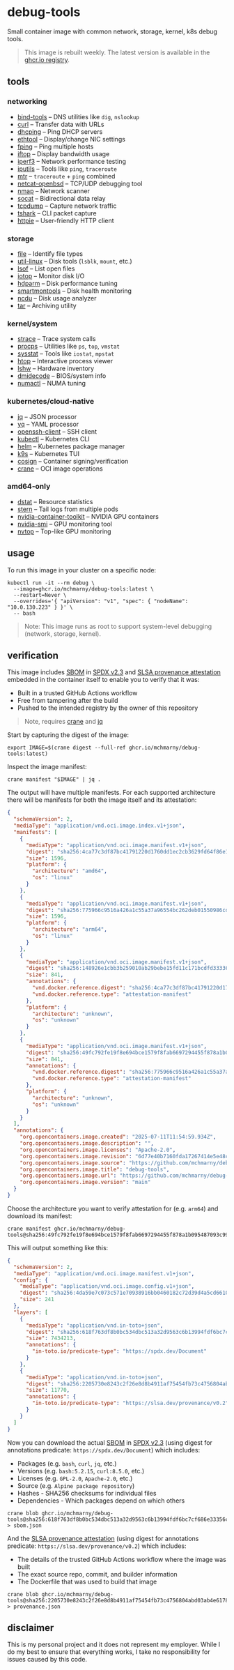 # debug-tools

Small container image with common network, storage, kernel, k8s debug tools.

> This image is rebuilt weekly. The latest version is available in the [ghcr.io registry](https://github.com/users/mchmarny/packages/container/debug-tools/457818382?tag=latest). 

## tools

### networking
- [bind-tools](https://wiki.alpinelinux.org/wiki/Bind) – DNS utilities like `dig`, `nslookup`
- [curl](https://curl.se/docs/) – Transfer data with URLs
- [dhcping](https://github.com/troglobit/dhcping) – Ping DHCP servers
- [ethtool](https://man7.org/linux/man-pages/man8/ethtool.8.html) – Display/change NIC settings
- [fping](https://fping.org/) – Ping multiple hosts
- [iftop](http://www.ex-parrot.com/pdw/iftop/) – Display bandwidth usage
- [iperf3](https://iperf.fr/) – Network performance testing
- [iputils](https://wiki.linuxfoundation.org/networking/iputils) – Tools like `ping`, `traceroute`
- [mtr](https://github.com/traviscross/mtr) – `traceroute` + `ping` combined
- [netcat-openbsd](https://man.openbsd.org/nc.1) – TCP/UDP debugging tool
- [nmap](https://nmap.org/) – Network scanner
- [socat](http://www.dest-unreach.org/socat/) – Bidirectional data relay
- [tcpdump](https://www.tcpdump.org/) – Capture network traffic
- [tshark](https://tshark.dev/) – CLI packet capture
- [httpie](https://httpie.io/) – User-friendly HTTP client

### storage
- [file](https://man7.org/linux/man-pages/man1/file.1.html) – Identify file types
- [util-linux](https://en.wikipedia.org/wiki/Util-linux) – Disk tools (`lsblk`, `mount`, etc.)
- [lsof](https://man7.org/linux/man-pages/man8/lsof.8.html) – List open files
- [iotop](https://linux.die.net/man/1/iotop) – Monitor disk I/O
- [hdparm](https://linux.die.net/man/8/hdparm) – Disk performance tuning
- [smartmontools](https://www.smartmontools.org/) – Disk health monitoring
- [ncdu](https://dev.yorhel.nl/ncdu) – Disk usage analyzer
- [tar](https://www.gnu.org/software/tar/) – Archiving utility

### kernel/system
- [strace](https://strace.io/) – Trace system calls
- [procps](https://gitlab.com/procps-ng/procps) – Utilities like `ps`, `top`, `vmstat`
- [sysstat](https://github.com/sysstat/sysstat) – Tools like `iostat`, `mpstat`
- [htop](https://htop.dev/) – Interactive process viewer
- [lshw](https://ezix.org/project/wiki/HardwareLiSter) – Hardware inventory
- [dmidecode](https://linux.die.net/man/8/dmidecode) – BIOS/system info
- [numactl](https://man7.org/linux/man-pages/man8/numactl.8.html) – NUMA tuning

### kubernetes/cloud-native
- [jq](https://stedolan.github.io/jq/) – JSON processor
- [yq](https://mikefarah.gitbook.io/yq/) – YAML processor
- [openssh-client](https://www.openssh.com/) – SSH client
- [kubectl](https://kubernetes.io/docs/reference/kubectl/) – Kubernetes CLI
- [helm](https://helm.sh/) – Kubernetes package manager
- [k9s](https://k9scli.io/) – Kubernetes TUI
- [cosign](https://docs.sigstore.dev/cosign/overview) – Container signing/verification
- [crane](https://github.com/google/go-containerregistry/tree/main/cmd/crane) – OCI image operations

### amd64-only
- [dstat](https://github.com/dagwieers/dstat) – Resource statistics
- [stern](https://github.com/stern/stern) – Tail logs from multiple pods
- [nvidia-container-toolkit](https://docs.nvidia.com/datacenter/cloud-native/container-toolkit/overview.html) – NVIDIA GPU containers
- [nvidia-smi](https://developer.nvidia.com/nvidia-system-management-interface) – GPU monitoring tool
- [nvtop](https://github.com/Syllo/nvtop) – Top-like GPU monitoring

## usage 

To run this image in your cluster on a specific node:

```shell
kubectl run -it --rm debug \
  --image=ghcr.io/mchmarny/debug-tools:latest \
  --restart=Never \
  --overrides='{ "apiVersion": "v1", "spec": { "nodeName": "10.0.130.223" } }' \
  -- bash
```

> Note: This image runs as root to support system-level debugging (network, storage, kernel).

## verification

This image includes [SBOM](https://www.cisa.gov/sbom) in [SPDX v2.3](https://spdx.github.io/spdx-spec/v2.3/) and [SLSA provenance attestation](https://slsa.dev/spec/v1.0/provenance) embedded in the container itself to enable you to verify that it was:

* Built in a trusted GitHub Actions workflow
* Free from tampering after the build
* Pushed to the intended registry by the owner of this repository

> Note, requires [crane](https://github.com/google/go-containerregistry/tree/main/cmd/crane) and [jq](https://jqlang.github.io/jq/)

Start by capturing the digest of the image: 

```shell
export IMAGE=$(crane digest --full-ref ghcr.io/mchmarny/debug-tools:latest)
```

Inspect the image manifest:

```shell
crane manifest "$IMAGE" | jq .
```

The output will have multiple manifests. For each supported architecture there will be manifests for both the image itself and its attestation:

```json
{
  "schemaVersion": 2,
  "mediaType": "application/vnd.oci.image.index.v1+json",
  "manifests": [
    {
      "mediaType": "application/vnd.oci.image.manifest.v1+json",
      "digest": "sha256:4ca77c3df87bc41791220d1760dd1ec2cb3629fd64f86e16d98223dde5bd7b88",
      "size": 1596,
      "platform": {
        "architecture": "amd64",
        "os": "linux"
      }
    },
    {
      "mediaType": "application/vnd.oci.image.manifest.v1+json",
      "digest": "sha256:775966c9516a426a1c55a37a96554bc262deb01550986cd11cde3c2bd5e432a0",
      "size": 1596,
      "platform": {
        "architecture": "arm64",
        "os": "linux"
      }
    },
    {
      "mediaType": "application/vnd.oci.image.manifest.v1+json",
      "digest": "sha256:148926e1cbb3b259010ab29bebe15fd11c171bcdfd33336fcb76d87dafb42a31",
      "size": 841,
      "annotations": {
        "vnd.docker.reference.digest": "sha256:4ca77c3df87bc41791220d1760dd1ec2cb3629fd64f86e16d98223dde5bd7b88",
        "vnd.docker.reference.type": "attestation-manifest"
      },
      "platform": {
        "architecture": "unknown",
        "os": "unknown"
      }
    },
    {
      "mediaType": "application/vnd.oci.image.manifest.v1+json",
      "digest": "sha256:49fc792fe19f8e694bce1579f8fab6697294455f878a1b095487093c99b3884c",
      "size": 841,
      "annotations": {
        "vnd.docker.reference.digest": "sha256:775966c9516a426a1c55a37a96554bc262deb01550986cd11cde3c2bd5e432a0",
        "vnd.docker.reference.type": "attestation-manifest"
      },
      "platform": {
        "architecture": "unknown",
        "os": "unknown"
      }
    }
  ],
  "annotations": {
    "org.opencontainers.image.created": "2025-07-11T11:54:59.934Z",
    "org.opencontainers.image.description": "",
    "org.opencontainers.image.licenses": "Apache-2.0",
    "org.opencontainers.image.revision": "6d77e40b7160fda17267414e5e48cdbd32de9a0e",
    "org.opencontainers.image.source": "https://github.com/mchmarny/debug-tools",
    "org.opencontainers.image.title": "debug-tools",
    "org.opencontainers.image.url": "https://github.com/mchmarny/debug-tools",
    "org.opencontainers.image.version": "main"
  }
}
```

Choose the architecture you want to verify attestation for (e.g. `arm64`) and download its manifest:

```shell
crane manifest ghcr.io/mchmarny/debug-tools@sha256:49fc792fe19f8e694bce1579f8fab6697294455f878a1b095487093c99b3884c
```

This will output something like this: 

```json
{
  "schemaVersion": 2,
  "mediaType": "application/vnd.oci.image.manifest.v1+json",
  "config": {
    "mediaType": "application/vnd.oci.image.config.v1+json",
    "digest": "sha256:4da59e7c073c571e70938916bb0460182c72d39d4a5cd6610cf396e2bd48d802",
    "size": 241
  },
  "layers": [
    {
      "mediaType": "application/vnd.in-toto+json",
      "digest": "sha256:618f763df8b0bc534dbc513a32d9563c6b13994fdf6bc7cf686e33356c1b06f6",
      "size": 7434213,
      "annotations": {
        "in-toto.io/predicate-type": "https://spdx.dev/Document"
      }
    },
    {
      "mediaType": "application/vnd.in-toto+json",
      "digest": "sha256:2205730e8243c2f26e8d8b4911af75454fb73c4756804abd03ab4e6178ddaf8e",
      "size": 11770,
      "annotations": {
        "in-toto.io/predicate-type": "https://slsa.dev/provenance/v0.2"
      }
    }
  ]
}
```

Now you can download the actual [SBOM](https://www.cisa.gov/sbom) in [SPDX v2.3](https://spdx.github.io/spdx-spec/v2.3/) (using digest for annotations predicate: `https://spdx.dev/Document`) which includes:

* Packages (e.g. `bash`, `curl`, `jq`, etc.)
* Versions (e.g. `bash:5.2.15`, `curl:8.5.0`, etc.)
* Licenses (e.g. `GPL-2.0`, `Apache-2.0`, etc.)
* Source (e.g. `Alpine package repository`)
* Hashes - SHA256 checksums for individual files
* Dependencies - Which packages depend on which others

```shell
crane blob ghcr.io/mchmarny/debug-tools@sha256:618f763df8b0bc534dbc513a32d9563c6b13994fdf6bc7cf686e33356c1b06f6 > sbom.json
```

And the [SLSA provenance attestation](https://slsa.dev/spec/v1.0/provenance) (using digest for annotations predicate: `https://slsa.dev/provenance/v0.2`) which includes:

* The details of the trusted GitHub Actions workflow where the image was built
* The exact source repo, commit, and builder information
* The Dockerfile that was used to build that image

```shell
crane blob ghcr.io/mchmarny/debug-tools@sha256:2205730e8243c2f26e8d8b4911af75454fb73c4756804abd03ab4e6178ddaf8e > provenance.json
```

## disclaimer

This is my personal project and it does not represent my employer. While I do my best to ensure that everything works, I take no responsibility for issues caused by this code.